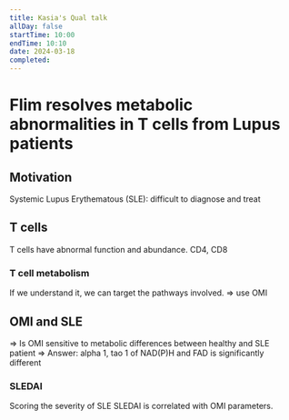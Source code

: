 ```yaml
---
title: Kasia's Qual talk
allDay: false
startTime: 10:00
endTime: 10:10
date: 2024-03-18
completed:
---
```

# Flim resolves metabolic abnormalities in T cells from Lupus patients

## Motivation
Systemic Lupus Erythematous (SLE): difficult to diagnose and treat

## T cells
T cells have abnormal function and abundance. CD4, CD8
### T cell metabolism 
If we understand it, we can target the pathways involved.
=> use OMI 

## OMI and SLE

=> Is OMI sensitive to metabolic differences between healthy and SLE patient 
=> Answer: alpha 1, tao 1 of NAD(P)H and FAD is significantly different 
### SLEDAI
Scoring the severity of SLE
SLEDAI is correlated with OMI parameters. 